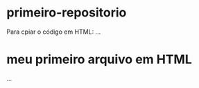 # primeiro-repositorio

Para cpiar o código em HTML:
...
<html>
  <h1>meu primeiro arquivo em HTML</h1> 
</html>
...
